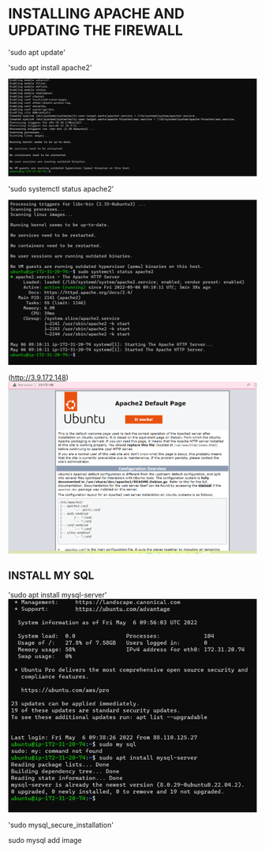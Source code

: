 # INSTALLING APACHE AND UPDATING THE FIREWALL

'sudo apt update'

'sudo apt install apache2'

![apache2 installation confirmation](./images/First-ubuntu-server-launch.png)

'sudo systemctl status apache2'

![First Web Server](./images/Verification-Apache2-running.png)

<Apache2 default page>(http://3.9.172.148)
![Public IP](./images/Apache-default-page.png)


## INSTALL MY SQL

'sudo apt install mysql-server'
![mysql status](./images/mysql-server-installation-confirmation.png)

'sudo mysql_secure_installation'


sudo mysql
add image



